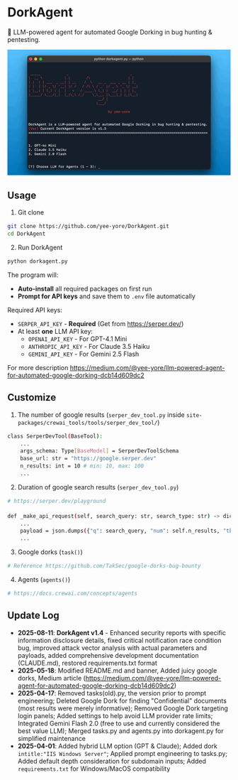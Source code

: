 # DorkAgent
🤖 LLM-powered agent for automated Google Dorking in bug hunting &amp; pentesting.

<img src="banner.gif" alt="banner" width="1000">                   
                                                                                                    
## Usage
1. Git clone
```bash
git clone https://github.com/yee-yore/DorkAgent.git
cd DorkAgent
```

2. Run DorkAgent
```bash
python dorkagent.py
```

The program will:
- **Auto-install** all required packages on first run
- **Prompt for API keys** and save them to `.env` file automatically

Required API keys:
- `SERPER_API_KEY` - **Required** (Get from https://serper.dev/)
- At least **one** LLM API key:
  - `OPENAI_API_KEY` - For GPT-4.1 Mini
  - `ANTHROPIC_API_KEY` - For Claude 3.5 Haiku
  - `GEMINI_API_KEY` - For Gemini 2.5 Flash

For more description
https://medium.com/@yee-yore/llm-powered-agent-for-automated-google-dorking-dcb14d609dc2

## Customize
1. The number of google results (`serper_dev_tool.py` inside `site-packages/crewai_tools/tools/serper_dev_tool/`)
```bash
class SerperDevTool(BaseTool):
    ...
    args_schema: Type[BaseModel] = SerperDevToolSchema
    base_url: str = "https://google.serper.dev"
    n_results: int = 10 # min: 10, max: 100
    ...
```
2. Duration of google search results (`serper_dev_tool.py`)

```bash
# https://serper.dev/playground

def _make_api_request(self, search_query: str, search_type: str) -> dict:
    ...
    payload = json.dumps({"q": search_query, "num": self.n_results, "tbs": "qdr:m"}) # Past week: "qdr:w", Past month: "qdr:m"
    ...
```
3. Google dorks (`task()`)
```bash
# Reference https://github.com/TakSec/google-dorks-bug-bounty
```
4. Agents (`agents()`)
```bash
# https://docs.crewai.com/concepts/agents
```


## Update Log
- **2025-08-11**: **DorkAgent v1.4** - Enhanced security reports with specific information disclosure details, fixed critical notification race condition bug, improved attack vector analysis with actual parameters and payloads, added comprehensive development documentation (CLAUDE.md), restored requirements.txt format
- **2025-05-18**: Modified README.md and banner, Added juicy google dorks, Medium article (https://medium.com/@yee-yore/llm-powered-agent-for-automated-google-dorking-dcb14d609dc2)
- **2025-04-17**: Removed tasks(old).py, the version prior to prompt engineering; Deleted Google Dork for finding "Confidential" documents (most results were merely informative); Removed Google Dork targeting login panels; Added settings to help avoid LLM provider rate limits; Integrated Gemini Flash 2.0 (free to use and currently considered the best value LLM); Merged tasks.py and agents.py into dorkagent.py for simplified maintenance
- **2025-04-01**: Added hybrid LLM option (GPT & Claude); Added dork `intitle:"IIS Windows Server"`; Applied prompt engineering to tasks.py; Added default depth consideration for subdomain inputs; Added `requirements.txt` for Windows/MacOS compatibility